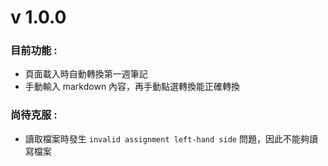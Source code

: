 # v 1.0.0
### 目前功能 :
* 頁面載入時自動轉換第一週筆記
* 手動輸入 markdown 內容，再手動點選轉換能正確轉換

### 尚待克服 :
* 讀取檔案時發生 `invalid assignment left-hand side` 問題，因此不能夠讀寫檔案